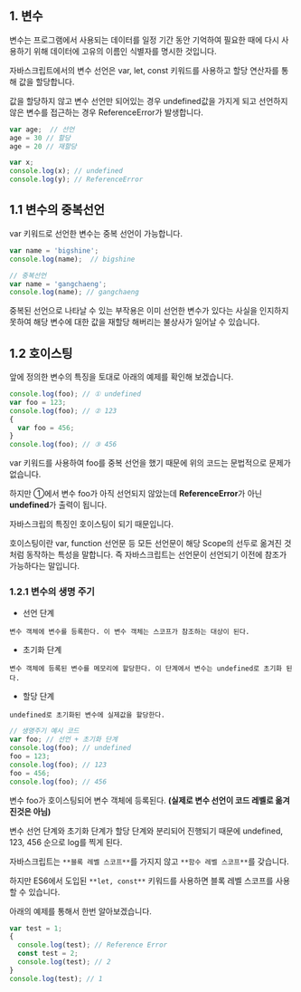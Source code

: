 1\. 변수
------

 변수는 프로그램에서 사용되는 데이터를 일정 기간 동안 기억하여 필요한 때에 다시 사용하기 위해 데이터에 고유의 이름인 식별자를 명시한 것입니다.

 자바스크립트에서의 변수 선언은 var, let, const 키워드를 사용하고 할당 연산자를 통해 값을 할당합니다.

 값을 할당하지 않고 변수 선언만 되어있는 경우 undefined값을 가지게 되고 선언하지 않은 변수를 접근하는 경우 ReferenceError가 발생합니다.

```js
var age;  // 선언
age = 30 // 할당
age = 20 // 재할당

var x;
console.log(x); // undefined
console.log(y); // ReferenceError
```

1.1 변수의 중복선언
------------

 var 키워드로 선언한 변수는 중복 선언이 가능합니다.

```js
var name = 'bigshine';
console.log(name);  // bigshine

// 중복선언
var name = 'gangchaeng';
console.log(name); // gangchaeng
```

중복된 선언으로 나타날 수 있는 부작용은 이미 선언한 변수가 있다는 사실을 인지하지 못하여 해당 변수에 대한 값을 재할당 해버리는 불상사가 일어날 수 있습니다.

1.2 호이스팅
---------

 앞에 정의한 변수의 특징을 토대로 아래의 예제를 확인해 보겠습니다.

```js
console.log(foo); // ① undefined
var foo = 123;
console.log(foo); // ② 123
{
  var foo = 456;
}
console.log(foo); // ③ 456
```

var 키워드를 사용하여 foo를 중복 선언을 했기 때문에 위의 코드는 문법적으로 문제가 없습니다.

 하지만 ①에서 변수 foo가 아직 선언되지 않았는데 **ReferenceError**가 아닌 **undefined**가 출력이 됩니다.

 자바스크립의 특징인 호이스팅이 되기 때문입니다.

 호이스팅이란 var, function 선언문 등 모든 선언문이 해당 Scope의 선두로 옮겨진 것 처럼 동작하는 특성을 말합니다. 즉 자바스크립트는 선언문이 선언되기 이전에 참조가 가능하다는 말입니다.

###  1.2.1 변수의 생명 주기

* 선언 단계

 `​변수 객체에 변수를 등록한다. 이 변수 객체는 스코프가 참조하는 대상이 된다.`

* 초기화 단계

 `​변수 객체에 등록된 변수를 메모리에 할당한다. 이 단계에서 변수는 undefined로 초기화 된다.`

* 할당 단계

 `​undefined로 초기화된 변수에 실제값을 할당한다.`

```js
// 생명주기 예시 코드
var foo; // 선언 + 초기화 단계
console.log(foo); // undefined
foo = 123;
console.log(foo); // 123
foo = 456;
console.log(foo); // 456
```

 변수 foo가 호이스팅되어 변수 객체에 등록된다. **(실제로 변수 선언이 코드 레벨로 옮겨진것은 아님)**

 변수 선언 단계와 초기화 단계가 할당 단계와 분리되어 진행되기 때문에 undefined, 123, 456 순으로 log를 찍게 된다.

 자바스크립트는 `**블록 레벨 스코프**`를 가지지 않고 `**함수 레벨 스코프**`를 갖습니다.

 하지만 ES6에서 도입된 `**let, const**` 키워드를 사용하면 블록 레벨 스코프를 사용 할 수 있습니다.

 아래의 예제를 통해서 한번 알아보겠습니다.

```js
var test = 1;
{
  console.log(test); // Reference Error
  const test = 2;
  console.log(test); // 2
}
console.log(test); // 1
```